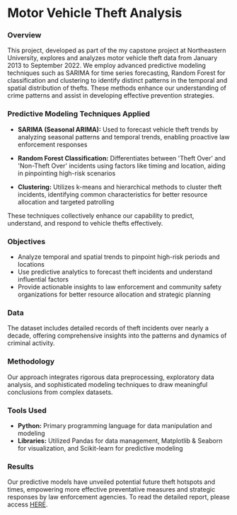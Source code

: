 # Motor Vehicle Theft Analysis

### Overview
This project, developed as part of the my capstone project at Northeastern University, explores and analyzes motor vehicle theft data from January 2013 to September 2022. We employ advanced predictive modeling techniques such as SARIMA for time series forecasting, Random Forest for classification and clustering to identify distinct patterns in the temporal and spatial distribution of thefts. These methods enhance our understanding of crime patterns and assist in developing effective prevention strategies.

### Predictive Modeling Techniques Applied

- **SARIMA (Seasonal ARIMA):** Used to forecast vehicle theft trends by analyzing seasonal patterns and temporal trends, enabling proactive law enforcement responses

- **Random Forest Classification:** Differentiates between 'Theft Over' and 'Non-Theft Over' incidents using factors like timing and location, aiding in pinpointing high-risk scenarios

- **Clustering:** Utilizes k-means and hierarchical methods to cluster theft incidents, identifying common characteristics for better resource allocation and targeted patrolling

These techniques collectively enhance our capability to predict, understand, and respond to vehicle thefts effectively.

### Objectives
- Analyze temporal and spatial trends to pinpoint high-risk periods and locations
- Use predictive analytics to forecast theft incidents and understand influential factors
- Provide actionable insights to law enforcement and community safety organizations for better resource allocation and strategic planning

### Data
The dataset includes detailed records of theft incidents over nearly a decade, offering comprehensive insights into the patterns and dynamics of criminal activity.

### Methodology
Our approach integrates rigorous data preprocessing, exploratory data analysis, and sophisticated modeling techniques to draw meaningful conclusions from complex datasets.

### Tools Used
- **Python:** Primary programming language for data manipulation and modeling
- **Libraries:** Utilized Pandas for data management, Matplotlib & Seaborn for visualization, and Scikit-learn for predictive modeling

### Results
Our predictive models have unveiled potential future theft hotspots and times, empowering more effective preventative measures and strategic responses by law enforcement agencies.
To read the detailed report, please access [HERE](https://github.com/tpthu0330/vehicle-theft-prediction/blob/main/final_report.pdf).
